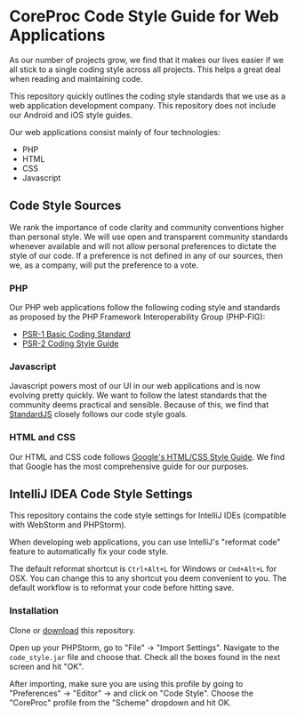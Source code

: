 # CoreProc Code Style Guide for Web Applications

As our number of projects grow, we find that it makes our lives easier if we all stick to a single coding style across 
all projects. This helps a great deal when reading and maintaining code.

This repository quickly outlines the coding style standards that we use as a web application development company. This
repository does not include our Android and iOS style guides.

Our web applications consist mainly of four technologies:

- PHP
- HTML
- CSS
- Javascript

## Code Style Sources

We rank the importance of code clarity and community conventions higher than personal style. We will use open and
transparent community standards whenever available and will not allow personal preferences to dictate the style of our 
code. If a preference is not defined in any of our sources, then we, as a company, will put the preference to a vote.

### PHP

Our PHP web applications follow the following coding style and standards as proposed by the PHP Framework 
Interoperability Group (PHP-FIG):

- [PSR-1 Basic Coding Standard](http://www.php-fig.org/psr/psr-1/)
- [PSR-2 Coding Style Guide](http://www.php-fig.org/psr/psr-2/)

### Javascript

Javascript powers most of our UI in our web applications and is now evolving pretty quickly. We want to follow the
latest standards that the community deems practical and sensible. Because of this, we find that 
[StandardJS](https://standardjs.com) closely follows our code style goals.

### HTML and CSS

Our HTML and CSS code follows [Google's HTML/CSS Style Guide](https://google.github.io/styleguide/htmlcssguide.html). We
find that Google has the most comprehensive guide for our purposes.

## IntelliJ IDEA Code Style Settings

This repository contains the code style settings for IntelliJ IDEs (compatible with WebStorm and PHPStorm).

When developing web applications, you can use IntelliJ's "reformat code" feature to automatically fix your code style.

The default reformat shortcut is `Ctrl+Alt+L` for Windows or `Cmd+Alt+L` for OSX. You can change this to any shortcut 
you deem convenient to you. The default workflow is to reformat your code before hitting save.

### Installation

Clone or [download](https://github.com/CoreProc/code-style-guide-web/archive/master.zip) this repository.

Open up your PHPStorm, go to "File" -> "Import Settings". Navigate to the `code_style.jar` file and choose that. Check 
all the boxes found in the next screen and hit "OK".

After importing, make sure you are using this profile by going to "Preferences" -> "Editor" -> and click on "Code Style".
Choose the "CoreProc" profile from the "Scheme" dropdown and hit OK.
